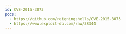 ```yaml
---
id: CVE-2015-3073
pocs:
  - https://github.com/reigningshells/CVE-2015-3073
  - https://www.exploit-db.com/raw/38344
---
```

